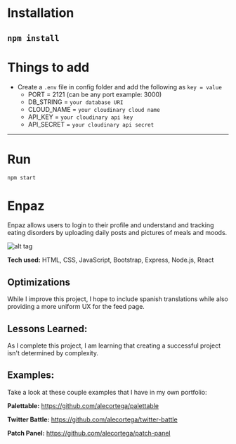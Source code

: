 # Installation

`npm install`
---

# Things to add

- Create a `.env` file in config folder and add the following as `key = value`
  - PORT = 2121 (can be any port example: 3000)
  - DB_STRING = `your database URI`
  - CLOUD_NAME = `your cloudinary cloud name`
  - API_KEY = `your cloudinary api key`
  - API_SECRET = `your cloudinary api secret`

---
# Run

`npm start`



# Enpaz
Enpaz allows users to login to their profile and understand and tracking eating disorders by uploading daily posts and pictures of meals and moods.

![alt tag](http://placecorgi.com/1200/650)

**Tech used:** HTML, CSS, JavaScript, Bootstrap, Express, Node.js, React


## Optimizations

While I improve this project, I hope to include spanish translations while also providing a more uniform UX for the feed page.

## Lessons Learned:

As I complete this project, I am learning that creating a successful project isn't determined by complexity.

## Examples:
Take a look at these couple examples that I have in my own portfolio:

**Palettable:** https://github.com/alecortega/palettable

**Twitter Battle:** https://github.com/alecortega/twitter-battle

**Patch Panel:** https://github.com/alecortega/patch-panel